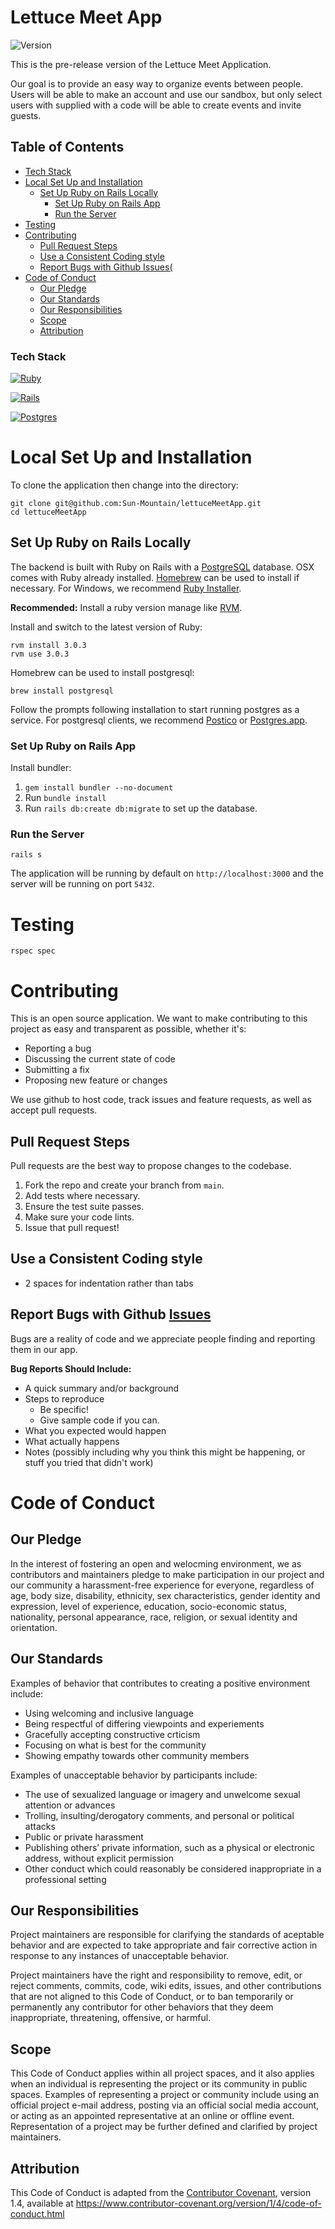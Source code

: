 # Lettuce Meet App 
![Version][Version.js]

This is the pre-release version of the Lettuce Meet Application.

Our goal is to provide an easy way to organize events between people. Users will be able to make an account and use our sandbox, but only select users with supplied with a code will be able to create events and invite guests.

## Table of Contents

- [Tech Stack](#tech-stack)
- [Local Set Up and Installation](#local-set-up-and-installation)
  * [Set Up Ruby on Rails Locally](#set-up-ruby-on-rails-locally)
    + [Set Up Ruby on Rails App](#set-up-ruby-on-rails-app)
    + [Run the Server](#run-the-server)
- [Testing](#testing)
- [Contributing](#contributing)
  * [Pull Request Steps](#pull-request-steps)
  * [Use a Consistent Coding style](#use-a-consistent-coding-style)
  * [Report Bugs with Github Issues(](#report-bugs-with-github--issues)
- [Code of Conduct](#code-of-conduct)
  * [Our Pledge](#our-pledge)
  * [Our Standards](#our-standards)
  * [Our Responsibilities](#our-responsibilities)
  * [Scope](#scope)
  * [Attribution](#attribution)

### Tech Stack
[![Ruby][Ruby.js]][Ruby-url]

[![Rails][Rails.js]][Rails-url]

[![Postgres][Postgres.js]][Postgres-url]

# Local Set Up and Installation
To clone the application then change into the directory:

```
git clone git@github.com:Sun-Mountain/lettuceMeetApp.git
cd lettuceMeetApp
```

## Set Up Ruby on Rails Locally

The backend is built with Ruby on Rails with a [PostgreSQL](Postgres-url) database. OSX comes with Ruby already installed. [Homebrew](https://brew.sh/) can be used to install if necessary. For Windows, we recommend [Ruby Installer](https://rubyinstaller.org/).

**Recommended:** Install a ruby version manage like [RVM](https://rvm.io/).

Install and switch to the latest version of Ruby:

```
rvm install 3.0.3
rvm use 3.0.3
```

Homebrew can be used to install postgresql:

```
brew install postgresql
```

Follow the prompts following installation to start running postgres as a service. For postgresql clients, we recommend [Postico](https://eggerapps.at/postico/) or [Postgres.app](https://postgresapp.com/downloads.html).

### Set Up Ruby on Rails App
Install bundler:

1. `gem install bundler --no-document`
2. Run `bundle install`
3. Run `rails db:create db:migrate` to set up the database.

### Run the Server

```
rails s
```

The application will be running by default on `http://localhost:3000` and the server will be running on port `5432`.

# Testing

`rspec spec`

# Contributing

This is an open source application. We want to make contributing to this project as easy and transparent as possible, whether it's:

* Reporting a bug
* Discussing the current state of code
* Submitting a fix
* Proposing new feature or changes

We use github to host code, track issues and feature requests, as well as accept pull requests.

## Pull Request Steps

Pull requests are the best way to propose changes to the codebase.

1. Fork the repo and create your branch from `main`.
2. Add tests where necessary.
3. Ensure the test suite passes.
4. Make sure your code lints.
5. Issue that pull request!

## Use a Consistent Coding style

* 2 spaces for indentation rather than tabs

## Report Bugs with Github [Issues](https://github.com/Sun-Mountain/lettuceMeetApp/issues)

Bugs are a reality of code and we appreciate people finding and reporting them in our app.

**Bug Reports Should Include:**

- A quick summary and/or background
- Steps to reproduce
  - Be specific!
  - Give sample code if you can.
- What you expected would happen
- What actually happens
- Notes (possibly including why you think this might be happening, or stuff you tried that didn't work)

# Code of Conduct

## Our Pledge

In the interest of fostering an open and welocming environment, we as contributors and maintainers pledge to make participation in our project and our community a harassment-free experience for everyone, regardless of age, body size, disability, ethnicity, sex characteristics, gender identity and expression, level of experience, education, socio-economic status, nationality, personal appearance, race, religion, or sexual identity and orientation.

## Our Standards

Examples of behavior that contributes to creating a positive environment include:

* Using welcoming and inclusive language
* Being respectful of differing viewpoints and experiements
* Gracefully accepting constructive crticism
* Focusing on what is best for the community
* Showing empathy towards other community members

Examples of unacceptable behavior by participants include:

* The use of sexualized language or imagery and unwelcome sexual attention or advances
* Trolling, insulting/derogatory comments, and personal or political attacks
* Public or private harassment
* Publishing others’ private information, such as a physical or electronic address, without explicit permission
* Other conduct which could reasonably be considered inappropriate in a professional setting

## Our Responsibilities

Project maintainers are responsible for clarifying the standards of aceptable behavior and are expected to take appropriate and fair corrective action in response to any instances of unacceptable behavior.

Project maintainers have the right and responsibility to remove, edit, or reject comments, commits, code, wiki edits, issues, and other contributions that are not aligned to this Code of Conduct, or to ban temporarily or permanently any contributor for other behaviors that they deem inappropriate, threatening, offensive, or harmful.

## Scope

This Code of Conduct applies within all project spaces, and it also applies when an individual is representing the project or its community in public spaces. Examples of representing a project or community include using an official project e-mail address, posting via an official social media account, or acting as an appointed representative at an online or offline event. Representation of a project may be further defined and clarified by project maintainers.

## Attribution

This Code of Conduct is adapted from the [Contributor Covenant](http://contributor-covenant.org/), version 1.4, available at https://www.contributor-covenant.org/version/1/4/code-of-conduct.html

<!-- MARKDOWN LINKS & IMAGES -->
[Version.js]: https://img.shields.io/github/v/release/sun-mountain/lettucemeetapp?include_prereleases
[Vue.js]: https://img.shields.io/badge/Vue.js-35495E?style=for-the-badge&logo=vuedotjs&logoColor=4FC08D
[Vue-url]: https://vuejs.org/
[Ruby.js]: https://img.shields.io/badge/ruby-%23CC342D.svg?style=for-the-badge&logo=ruby&logoColor=white
[Ruby-url]: https://www.ruby-lang.org/en/
[Rails.js]: https://img.shields.io/badge/rails-%23CC0000.svg?style=for-the-badge&logo=ruby-on-rails&logoColor=white
[Rails-url]: https://rubyonrails.org/
[Postgres.js]: https://img.shields.io/badge/postgres-%23316192.svg?style=for-the-badge&logo=postgresql&logoColor=white
[Postgres-url]: https://www.postgresql.org/
